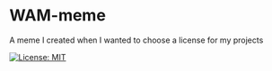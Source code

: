 # WAM-meme
A meme I created when I wanted to choose a license for my projects

[![License: MIT](https://img.shields.io/badge/License-MIT-yellow.svg)](https://opensource.org/licenses/MIT)
